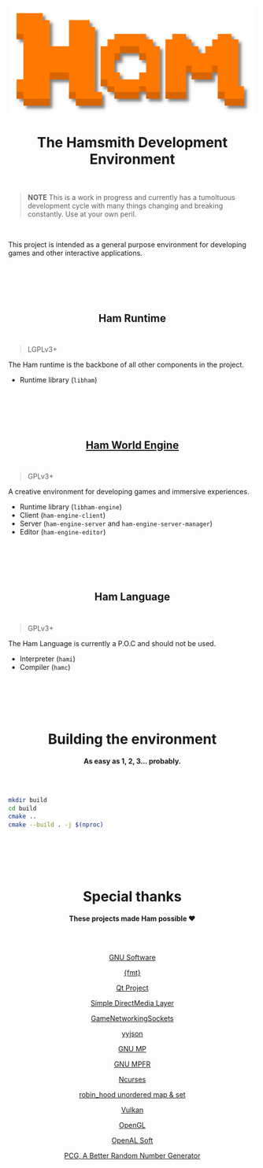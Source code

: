 <h1 align="center">
<br/>
<img src="engine/editor/images/logo.png" width="512" />
<br/>
<br/>
The Hamsmith Development Environment
<br/>
<br/>
</h1>

> **NOTE** This is a work in progress and currently has a tumoltuous development cycle with many things changing and breaking constantly. Use at your own peril.

<br/>

This project is intended as a general purpose environment for developing games and other interactive applications.

<br/>
<br/>
<br/>
<br/>

<h2 align="center">
Ham Runtime
<br/>
<br/>
</h2>

> LGPLv3+

The Ham runtime is the backbone of all other components in the project.

- Runtime library (`libham`)

<br/>
<br/>
<br/>
<br/>

<h2 align="center">
<a href="engine">Ham World Engine</a>
<br/>
<br/>
</h2>

> GPLv3+

A creative environment for developing games and immersive experiences.

- Runtime library (`libham-engine`)
- Client (`ham-engine-client`)
- Server (`ham-engine-server` and `ham-engine-server-manager`)
- Editor (`ham-engine-editor`)

<br/>
<br/>
<br/>
<br/>

<h2 align="center">
Ham Language
<br/>
<br/>
</h2>

> GPLv3+

The Ham Language is currently a P.O.C and should not be used.

- Interpreter (`hami`)
- Compiler (`hamc`)

<br/>
<br/>
<br/>
<br/>

<h1 align="center">Building the environment</h1>
<p align="center"><b>As easy as 1, 2, 3... probably.</b></p>

<br/>
<br/>

```bash
mkdir build
cd build
cmake ..
cmake --build . -j $(nproc)
```

<br/>
<br/>
<br/>
<br/>

<h1 align="center">Special thanks</h1>
<p align="center"><b>These projects made Ham possible ❤️</b></p>

<br/>
<br/>

<p align="center"><a href="https://www.gnu.org/software/software.html">GNU Software</a></p>
<p align="center"><a href="https://fmt.dev/">{fmt}</a></p>
<p align="center"><a href="https://www.qt.io/">Qt Project</a></p>
<p align="center"><a href="https://www.libsdl.org/">Simple DirectMedia Layer</a></p>
<p align="center"><a href="https://github.com/ValveSoftware/GameNetworkingSockets">GameNetworkingSockets</a></p>
<p align="center"><a href="https://github.com/ibireme/yyjson">yyjson</a></p>
<p align="center"><a href="https://gmplib.org/">GNU MP</a></p>
<p align="center"><a href="https://www.mpfr.org/">GNU MPFR</a></p>
<p align="center"><a href="https://invisible-island.net/ncurses/">Ncurses</a></p>
<p align="center"><a href="https://github.com/martinus/robin-hood-hashing">robin_hood unordered map & set</a></p>
<p align="center"><a href="https://www.vulkan.org/">Vulkan</a></p>
<p align="center"><a href="https://www.opengl.org/">OpenGL</a></p>
<p align="center"><a href="https://openal-soft.org/">OpenAL Soft</a></p>
<p align="center"><a href="https://www.pcg-random.org/">PCG, A Better Random Number Generator</a></p>

<br/>
<br/>
